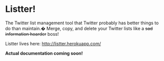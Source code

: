# Listter!

The Twitter list management tool that Twitter probably has better things to do than maintain.� Merge, copy, and delete your Twitter lists like a ~~sad information hoarder~~ boss!

Listter lives here: http://listter.herokuapp.com/

**Actual documentation coming soon!**